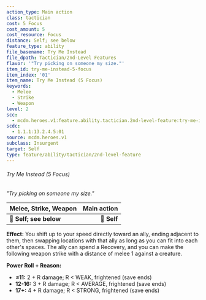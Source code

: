 ```yaml
---
action_type: Main action
class: tactician
cost: 5 Focus
cost_amount: 5
cost_resource: Focus
distance: Self; see below
feature_type: ability
file_basename: Try Me Instead
file_dpath: Tactician/2nd-Level Features
flavor: '"Try picking on someone my size."'
item_id: try-me-instead-5-focus
item_index: '01'
item_name: Try Me Instead (5 Focus)
keywords:
  - Melee
  - Strike
  - Weapon
level: 2
scc:
  - mcdm.heroes.v1:feature.ability.tactician.2nd-level-feature:try-me-instead-5-focus
scdc:
  - 1.1.1:13.2.4.5:01
source: mcdm.heroes.v1
subclass: Insurgent
target: Self
type: feature/ability/tactician/2nd-level-feature
---
```


###### Try Me Instead (5 Focus)

*"Try picking on someone my size."*

| **Melee, Strike, Weapon** | **Main action** |
| ------------------------- | --------------: |
| **📏 Self; see below**    |     **🎯 Self** |

**Effect:** You shift up to your speed directly toward an ally, ending adjacent to them, then swapping locations with that ally as long as you can fit into each other's spaces. The ally can spend a Recovery, and you can make the following weapon strike with a distance of melee 1 against a creature.

**Power Roll + Reason:**

- **≤11:** 2 + R damage; R < WEAK, frightened (save ends)
- **12-16:** 3 + R damage; R < AVERAGE, frightened (save ends)
- **17+:** 4 + R damage; R < STRONG, frightened (save ends)
